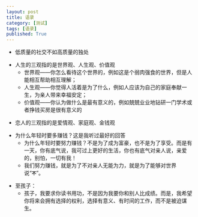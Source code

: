 ```yaml
---
layout: post
title: 语录
category: [测试]
tags: [语录]
published: True
---
```



+ 低质量的社交不如高质量的独处

<p></p>
<p></p>

- 人生的三观指的是世界观、人生观、价值观
	- 世界观——你怎么看待这个世界的，例如这是个弱肉强食的世界，但是人能相互帮助相互理解；
	- 人生观——你觉得人活着是为了什么，例如人应该为自己的家庭奉献一生，为亲人带来幸福安定；
	- 价值观——你认为做什么是最有意义的，例如兢兢业业地钻研一门学术或者挣钱买房是很有意义的
	
<p></p>
<p></p>

+ 恋人的三观指的是爱情观、家庭观、金钱观

<p></p>
<p></p>

- 为什么年轻时要多赚钱？这是我听过最好的回答
	- 为什么年轻时要努力赚钱？不是为了成为富豪，也不是为了享受。而是有一天，你有底气说，我可过上更好的生活，你也有底气对亲人说，亲爱的，别怕，一切有我！
	- 我们努力赚钱，就是为了不对亲人无能为力，就是为了能够对世界说“**`不`**”。
	
<p></p>
<p></p>

+ 至孩子：
	- 孩子，我要求你读书用功，不是因为我要你和别人比成绩。而是，我希望你将来会拥有选择的权利，选择有意义、有时间的工作，而不是被迫谋生。


	